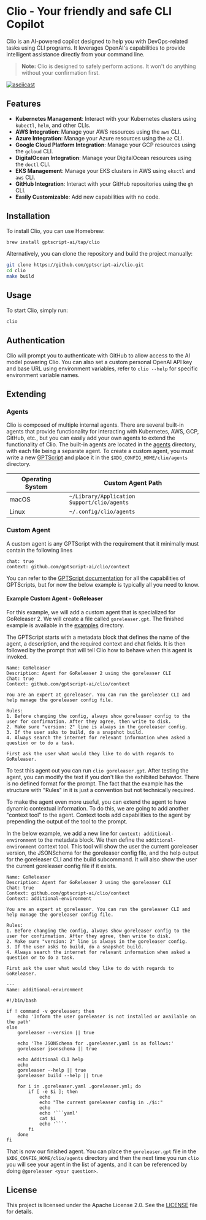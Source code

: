 # Clio - Your friendly and safe CLI Copilot

Clio is an AI-powered copilot designed to help you with DevOps-related tasks using CLI programs. It leverages OpenAI's capabilities to provide intelligent assistance directly from your command line.

> **Note:** Clio is designed to safely perform actions. It won't do anything without your confirmation first.

[![asciicast](https://asciinema.org/a/W9kebisfR3UnaAX1GxxulFXjc.svg)](https://asciinema.org/a/W9kebisfR3UnaAX1GxxulFXjc?t=1)

## Features

- **Kubernetes Management**: Interact with your Kubernetes clusters using `kubectl`, `helm`, and other CLIs.
- **AWS Integration**: Manage your AWS resources using the `aws` CLI.
- **Azure Integration**: Manage your Azure resources using the `az` CLI.
- **Google Cloud Platform Integration**: Manage your GCP resources using the `gcloud` CLI.
- **DigitalOcean Integration**: Manage your DigitalOcean resources using the `doctl` CLI.
- **EKS Management**: Manage your EKS clusters in AWS using `eksctl` and `aws` CLI.
- **GitHub Integration**: Interact with your GitHub repositories using the `gh` CLI.
- **Easily Customizable**: Add new capabilities with no code.

## Installation

To install Clio, you can use Homebrew:

```bash
brew install gptscript-ai/tap/clio
```

Alternatively, you can clone the repository and build the project manually:

```bash
git clone https://github.com/gptscript-ai/clio.git
cd clio
make build
```

## Usage

To start Clio, simply run:

```bash
clio
```

## Authentication

Clio will prompt you to authenticate with GitHub to allow access to the AI model powering Clio. You can also set a custom personal OpenAI API key and base URL using environment variables,
refer to `clio --help` for specific environment variable names.

## Extending

### Agents

Clio is composed of multiple internal agents. There are several built-in agents that provide functionality for interacting with Kubernetes, AWS, GCP, GitHub, etc., but you can easily add your own agents to extend the functionality of Clio. The built-in agents are located in the [agents](./agents) directory, with each file being a separate agent. To create a custom agent, you must write a new [GPTScript](https://docs.gptscript.ai) and place it in the `$XDG_CONFIG_HOME/clio/agents` directory.

| Operating System | Custom Agent Path                           |
|------------------|---------------------------------------------|
| macOS            | `~/Library/Application Support/clio/agents` |
| Linux            | `~/.config/clio/agents`                     |

### Custom Agent

A custom agent is any GPTScript with the requirement that it minimally must contain the following lines

```gptscript
chat: true
context: github.com/gptscript-ai/clio/context
```
You can refer to the [GPTScript documentation](https://docs.gptscript.ai) for all the capabilities of GPTScripts, but for now the below example is typically all you need to know.

#### Example Custom Agent - GoReleaser

For this example, we will add a custom agent that is specialized for GoReleaser 2. We will create a file called `goreleaser.gpt`. The finished example is available in the [examples](./examples/goreleaser.gpt) directory.

The GPTScript starts with a metadata block that defines the name of the agent, a description, and the required context and chat fields. It is then followed by the prompt that will tell Clio how to behave when this agent is invoked.

```gptscript
Name: GoReleaser
Description: Agent for GoReleaser 2 using the goreleaser CLI
Chat: true
Context: github.com/gptscript-ai/clio/context

You are an expert at goreleaser. You can run the goreleaser CLI and help manage the goreleaser config file.

Rules:
1. Before changing the config, always show goreleaser config to the user for confirmation. After they agree, then write to disk.
2. Make sure "version: 2" line is always in the goreleaser config.
3. If the user asks to build, do a snapshot build.
4. Always search the internet for relevant information when asked a question or to do a task.

First ask the user what would they like to do with regards to GoReleaser.
```

To test this agent out you can run `clio goreleaser.gpt`. After testing the agent, you can modify the text if you don't like the exhibited behavior. There is no defined format for the prompt. The fact that the example has the structure with "Rules" in it is just a convention but not technically required.

To make the agent even more useful, you can extend the agent to have dynamic contextual information. To do this, we are going to add another "context tool" to the agent. Context tools add capabilities to the agent by prepending the output of the tool to the prompt.

In the below example, we add a new line for `context: additional-environment` to the metadata block. We then define the `additional-environment` context tool. This tool will show the user the current goreleaser version, the JSONSchema for the goreleaser config file, and the help output for the goreleaser CLI and the build subcommand. It will also show the user the current goreleaser config file if it exists.

```gptscript
Name: GoReleaser
Description: Agent for GoReleaser 2 using the goreleaser CLI
Chat: true
Context: github.com/gptscript-ai/clio/context
Context: additional-environment

You are an expert at goreleaser. You can run the goreleaser CLI and help manage the goreleaser config file.

Rules:
1. Before changing the config, always show goreleaser config to the user for confirmation. After they agree, then write to disk.
2. Make sure "version: 2" line is always in the goreleaser config.
3. If the user asks to build, do a snapshot build.
4. Always search the internet for relevant information when asked a question or to do a task.

First ask the user what would they like to do with regards to GoReleaser.

---
Name: additional-environment

#!/bin/bash

if ! command -v goreleaser; then
    echo 'Inform the user goreleaser is not installed or available on the path'
else
    goreleaser --version || true

    echo 'The JSONSchema for .goreleaser.yaml is as follows:'
    goreleaser jsonschema || true

    echo Additional CLI help
    echo
    goreleaser --help || true
    goreleaser build --help || true

    for i in .goreleaser.yaml .goreleaser.yml; do
        if [ -e $i ]; then
            echo
            echo "The current goreleaser config in ./$i:"
            echo
            echo '```yaml'
            cat $i
            echo '```'
        fi
    done
fi
```

That is now our finished agent. You can place the `goreleaser.gpt` file in the `$XDG_CONFIG_HOME/clio/agents` directory and then the next time you run `clio` you will see your agent in the list of agents, and it can be referenced by doing `@goreleaser <your question>`.

## License

This project is licensed under the Apache License 2.0. See the [LICENSE](LICENSE) file for details.

